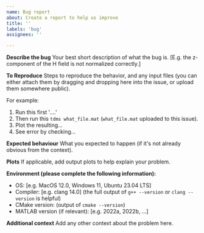 ```yaml
---
name: Bug report
about: Create a report to help us improve
title: ''
labels: 'bug'
assignees: ''

---
```


**Describe the bug**
Your best short description of what the bug is. [E.g. the z-component of the H field is not normalized correctly.]

**To Reproduce**
Steps to reproduce the behavior, and any input files (you can either attach them by dragging and dropping here into the issue, or upload them somewhere public).

For example:
1. Run this first '....'
2. Then run this `tdms what_file.mat` (`what_file.mat` uploaded to this issue).
3. Plot the resulting...
4. See error by checking...

**Expected behaviour**
What you expected to happen (if it's not already obvious from the context).

**Plots**
If applicable, add output plots to help explain your problem.

**Environment (please complete the following information):**
 - OS: [e.g. MacOS 12.0, Windows 11, Ubuntu 23.04 LTS]
 - Compiler: [e.g. clang 14.0] (the full output of `g++ --version` or `clang --version` is helpful)
 - CMake version: (output of `cmake --version`)
 - MATLAB version (if relevant): [e.g. 2022a, 2022b, ...]

**Additional context**
Add any other context about the problem here.
